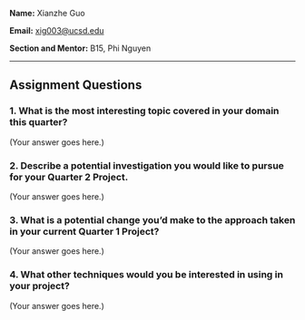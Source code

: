 **Name:** Xianzhe Guo

**Email:** xig003@ucsd.edu  

**Section and Mentor:** B15, Phi Nguyen

---

## Assignment Questions

### **1. What is the most interesting topic covered in your domain this quarter?**
(Your answer goes here.)

### **2. Describe a potential investigation you would like to pursue for your Quarter 2 Project.**
(Your answer goes here.)

### **3. What is a potential change you’d make to the approach taken in your current Quarter 1 Project?**
(Your answer goes here.)

### **4. What other techniques would you be interested in using in your project?**
(Your answer goes here.)
